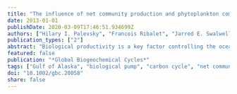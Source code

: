 ```yaml
---
title: "The influence of net community production and phytoplankton community structure on CO2 uptake in the Gulf of Alaska"
date: 2013-01-01
publishDate: 2020-03-09T17:46:51.934699Z
authors: ["Hilary I. Palevsky", "Francois Ribalet", "Jarred E. Swalwell", "Catherine E. Cosca", "Edward D. Cokelet", "Richard A. Feely", "E. Virginia Armbrust", "Paul D. Quay"]
publication_types: ["2"]
abstract: "Biological productivity is a key factor controlling the ocean's ability to take up carbon dioxide from the atmosphere. However, the ecological dynamics that drive regions of intense productivity and carbon export are poorly understood. In this study, we present high-spatial-resolution estimates of air-sea CO2 flux, net community production (NCP) rates calculated from O2/Ar ratios, and phytoplankton population abundances determined by continuous underway measurements on a cruise across the Gulf of Alaska in May 2010. The highest rates of NCP (249 ± 40 mmol C m-2 d-1) and oceanic CO2 uptake (air-sea flux of −42.3 ± 6.1 mmol C m-2 d-1) were observed across a transition zone between the high-nitrate low-chlorophyll (HNLC) waters of the Alaskan Gyre and the coastal waters off the Aleutian Islands. While the transition zone comprises 20% of the total area covered in crossing the Gulf of Alaska, it contributed 58% of the total NCP and 67% of the total CO2 uptake observed along the cruise track. A corresponding transition zone phytoplankton bloom was dominated by two small-celled (textless20 µm) phytoplankton communities, which were distinct from the phytoplankton communities in the surrounding Alaskan Gyre and coastal waters. We hypothesize that mixing between iron-rich coastal waters and iron-limited Alaskan Gyre waters stimulated this bloom and fueled the high NCP and CO2 export observed in the region."
featured: false
publication: "*Global Biogeochemical Cycles*"
tags: ["Gulf of Alaska", "biological pump", "carbon cycle", "net community production", "phytoplankton"]
doi: "10.1002/gbc.20058"
share: false
---
```


